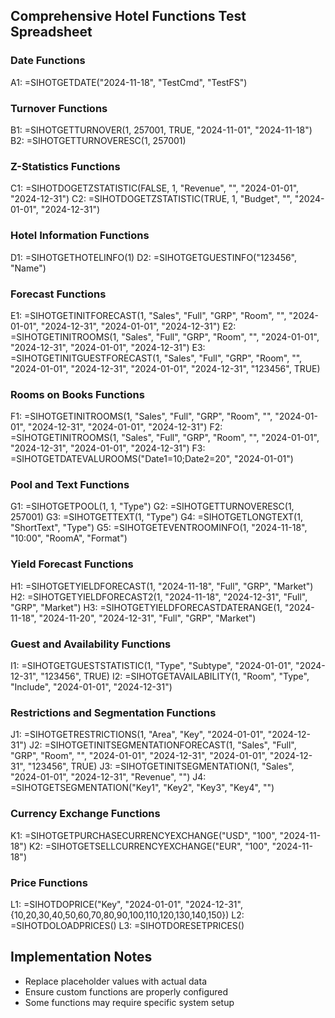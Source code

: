 ## Comprehensive Hotel Functions Test Spreadsheet

### Date Functions
A1: =SIHOTGETDATE("2024-11-18", "TestCmd", "TestFS")

### Turnover Functions
B1: =SIHOTGETTURNOVER(1, 257001, TRUE, "2024-11-01", "2024-11-18")
B2: =SIHOTGETTURNOVERESC(1, 257001)

### Z-Statistics Functions
C1: =SIHOTDOGETZSTATISTIC(FALSE, 1, "Revenue", "", "2024-01-01", "2024-12-31")
C2: =SIHOTDOGETZSTATISTIC(TRUE, 1, "Budget", "", "2024-01-01", "2024-12-31")

### Hotel Information Functions
D1: =SIHOTGETHOTELINFO(1)
D2: =SIHOTGETGUESTINFO("123456", "Name")

### Forecast Functions
E1: =SIHOTGETINITFORECAST(1, "Sales", "Full", "GRP", "Room", "", "2024-01-01", "2024-12-31", "2024-01-01", "2024-12-31")
E2: =SIHOTGETINITROOMS(1, "Sales", "Full", "GRP", "Room", "", "2024-01-01", "2024-12-31", "2024-01-01", "2024-12-31")
E3: =SIHOTGETINITGUESTFORECAST(1, "Sales", "Full", "GRP", "Room", "", "2024-01-01", "2024-12-31", "2024-01-01", "2024-12-31", "123456", TRUE)

### Rooms on Books Functions
F1: =SIHOTGETINITROOMS(1, "Sales", "Full", "GRP", "Room", "", "2024-01-01", "2024-12-31", "2024-01-01", "2024-12-31")
F2: =SIHOTGETINITROOMS(1, "Sales", "Full", "GRP", "Room", "", "2024-01-01", "2024-12-31", "2024-01-01", "2024-12-31")
F3: =SIHOTGETDATEVALUROOMS("Date1=10;Date2=20", "2024-01-01")

### Pool and Text Functions
G1: =SIHOTGETPOOL(1, 1, "Type")
G2: =SIHOTGETTURNOVERESC(1, 257001)
G3: =SIHOTGETTEXT(1, "Type")
G4: =SIHOTGETLONGTEXT(1, "ShortText", "Type")
G5: =SIHOTGETEVENTROOMINFO(1, "2024-11-18", "10:00", "RoomA", "Format")

### Yield Forecast Functions
H1: =SIHOTGETYIELDFORECAST(1, "2024-11-18", "Full", "GRP", "Market")
H2: =SIHOTGETYIELDFORECAST2(1, "2024-11-18", "2024-12-31", "Full", "GRP", "Market")
H3: =SIHOTGETYIELDFORECASTDATERANGE(1, "2024-11-18", "2024-11-20", "2024-12-31", "Full", "GRP", "Market")

### Guest and Availability Functions
I1: =SIHOTGETGUESTSTATISTIC(1, "Type", "Subtype", "2024-01-01", "2024-12-31", "123456", TRUE)
I2: =SIHOTGETAVAILABILITY(1, "Room", "Type", "Include", "2024-01-01", "2024-12-31")

### Restrictions and Segmentation Functions
J1: =SIHOTGETRESTRICTIONS(1, "Area", "Key", "2024-01-01", "2024-12-31")
J2: =SIHOTGETINITSEGMENTATIONFORECAST(1, "Sales", "Full", "GRP", "Room", "", "2024-01-01", "2024-12-31", "2024-01-01", "2024-12-31", "123456", TRUE)
J3: =SIHOTGETINITSEGMENTATION(1, "Sales", "2024-01-01", "2024-12-31", "Revenue", "")
J4: =SIHOTGETSEGMENTATION("Key1", "Key2", "Key3", "Key4", "")

### Currency Exchange Functions
K1: =SIHOTGETPURCHASECURRENCYEXCHANGE("USD", "100", "2024-11-18")
K2: =SIHOTGETSELLCURRENCYEXCHANGE("EUR", "100", "2024-11-18")

### Price Functions
L1: =SIHOTDOPRICE("Key", "2024-01-01", "2024-12-31", {10,20,30,40,50,60,70,80,90,100,110,120,130,140,150})
L2: =SIHOTDOLOADPRICES()
L3: =SIHOTDORESETPRICES()

## Implementation Notes
- Replace placeholder values with actual data
- Ensure custom functions are properly configured
- Some functions may require specific system setup
